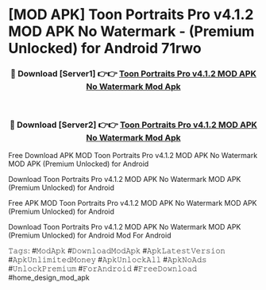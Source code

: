 # [MOD APK] Toon Portraits Pro v4.1.2 MOD APK No Watermark - (Premium Unlocked) for Android 71rwo



<div align="center">
<h3>🔴 Download [Server1] 👉👉 <a href="https://momento.my/?title=Toon_Portraits_Pro_v4.1.2_MOD_APK_No_Watermark">Toon Portraits Pro v4.1.2 MOD APK No Watermark Mod Apk</a></h3><br>

<h3>🔴 Download [Server2] 👉👉 <a href="https://momento.my/?title=Toon_Portraits_Pro_v4.1.2_MOD_APK_No_Watermark">Toon Portraits Pro v4.1.2 MOD APK No Watermark Mod Apk</a></h3>
</div>



Free Download APK MOD Toon Portraits Pro v4.1.2 MOD APK No Watermark MOD APK (Premium Unlocked) for Android

Download Toon Portraits Pro v4.1.2 MOD APK No Watermark MOD APK (Premium Unlocked) for Android

Free APK MOD Toon Portraits Pro v4.1.2 MOD APK No Watermark MOD APK (Premium Unlocked) for Android

Download Toon Portraits Pro v4.1.2 MOD APK No Watermark MOD APK (Premium Unlocked) for Android Mod For Android

𝚃𝚊𝚐𝚜: #𝙼𝚘𝚍𝙰𝚙𝚔 #𝙳𝚘𝚠𝚗𝚕𝚘𝚊𝚍𝙼𝚘𝚍𝙰𝚙𝚔 #𝙰𝚙𝚔𝙻𝚊𝚝𝚎𝚜𝚝𝚅𝚎𝚛𝚜𝚒𝚘𝚗 #𝙰𝚙𝚔𝚄𝚗𝚕𝚒𝚖𝚒𝚝𝚎𝚍𝙼𝚘𝚗𝚎𝚢 #𝙰𝚙𝚔𝚄𝚗𝚕𝚘𝚌𝚔𝙰𝚕𝚕 #𝙰𝚙𝚔𝙽𝚘𝙰𝚍𝚜 #𝚄𝚗𝚕𝚘𝚌𝚔𝙿𝚛𝚎𝚖𝚒𝚞𝚖 #𝙵𝚘𝚛𝙰𝚗𝚍𝚛𝚘𝚒𝚍 #𝙵𝚛𝚎𝚎𝙳𝚘𝚠𝚗𝚕𝚘𝚊𝚍 #home_design_mod_apk
